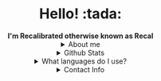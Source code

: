 

<div align="center">

  <h1>Hello! :tada:</h1>
  <b>I'm Recalibrated otherwise known as Recal</b><br>
  
  <details><summary>About me</summary>
    <small>I am a full stack developer.</small><br>
    <snall>Pronouns: He/Him</small><br>
    <small>
      Preferred Vscode Theme: Tokyo Night <a href="https://marketplace.visualstudio.com/items?itemName=enkia.tokyo-night">[Link Here]</a>
    </small>
  </details>
  
  <details><summary>Github Stats</summary>

  </details>
  
  <details><summary>What languages do I use?</summary>
    I use a lot of langauges, but the main ones would be:<br>
    - D<br>
    - Dart<br>
    - Javascript<br>
    - Typescript<br>
    - C#<br>
    - Java<br>
    - C<br>
    - C++<br>
  </details>
  
  <details><summary>Contact Info</summary>
       Discord: undefined#0010<br>
        Email: recalibratedgh@gmail.com <a href="mailto:recalibratedgh@gmail.com">[Send An Email]</a>
  </details>
</div>



<!--
**recalibrated/recalibrated** is a ✨ _special_ ✨ repository because its `README.md` (this file) appears on your GitHub profile.

Here are some ideas to get you started:

- 🔭 I’m currently working on ...
- 🌱 I’m currently learning ...
- 👯 I’m looking to collaborate on ...
- 🤔 I’m looking for help with ...
- 💬 Ask me about ...
- 📫 How to reach me: ...
- 😄 Pronouns: ...
- ⚡ Fun fact: ...
-->
